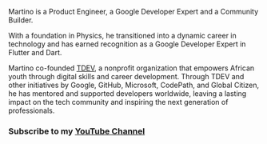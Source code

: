 Martino is a Product Engineer, a Google Developer Expert and a Community Builder.

With a foundation in Physics, he transitioned into a dynamic career in technology and has earned recognition as a Google Developer Expert in Flutter and Dart. 

Martino co-founded [TDEV](https://ourtdev.org), a nonprofit organization that empowers African youth through digital skills and career development. Through TDEV and other initiatives by Google, GitHub, Microsoft, CodePath, and Global Citizen, he has mentored and supported developers worldwide, leaving a lasting impact on the tech community and inspiring the next generation of professionals.

### Subscribe to my [YouTube Channel](https://www.youtube.com/@flutterease001)

 <!--- ![Good](https://komarev.com/ghpvc/?username=martinoyovo) -->

<!---![](https://github-readme-stats.vercel.app/api?username=martinoyovo&show_icons=true&count_private=true&bg_color=0D1117&border_radius=0&hide_title=true&text_color=FFF&icon_color=296ECA&)
 

![Always Good Apps](https://github.com/martinoyovo/martinoyovo/blob/main/tino.co.jpg)
 👀I'm a Mobile Engineer. I'm a <strong>Coach at [Flutter Togo](https://twitter.com/fluttertg)</strong>I preach Flutter, I build your dream app with Flutter. I'm the One
 🌱 I'm the One.I’m currently working to be a Flutter GDE (Google Developer Expert) and how to make nice websites with the powerful tailwind.css library.

    
        ![](https://komarev.com/ghpvc/?username=martinoyovo)
   
   
  :computer: Most used languages 

    [![Most used languages](https://github-readme-stats.vercel.app/api/top-langs/?username=martinoyovo&langs_count=5&hide_title=true&bg_color=0D1117&border_radius=0&hide_title=true&text_color=FFF&icon_color=296ECA)](https://github.com/martinoyovo/github-readme-stats)


martinoyovo/martinoyovo is a ✨ special ✨ repository because its `README.md` (this file) appears on your GitHub profile.
You can click the Preview link to take a look at your changes.
--->
